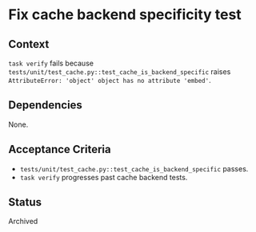 # Fix cache backend specificity test

## Context
`task verify` fails because `tests/unit/test_cache.py::test_cache_is_backend_specific`
raises `AttributeError: 'object' object has no attribute 'embed'`.

## Dependencies
None.

## Acceptance Criteria
- `tests/unit/test_cache.py::test_cache_is_backend_specific` passes.
- `task verify` progresses past cache backend tests.

## Status
Archived
